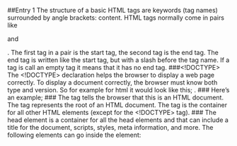 ##Entry 1
The structure of a basic HTML tags are keywords (tag names) surrounded by angle brackets: <tagname>content</tagname>. HTML tags normally come in pairs like <p> and </p>. The first tag in a pair is the start tag, the second tag is the end tag. The end tag is written like the start tag, but with a slash before the tag name. If a tag is call an empty tag it means that it has no end tag.
###<!DOCTYPE>
The <!DOCTYPE> declaration helps the browser to display a web page correctly. To display a document correctly, the browser must know both type and version. So for example for html it would look like this; <!DOCTYPE html>.
###<!-- Comments -- >
Writing comments (lines ignored by the computer) are done differently than in CSS and JS. To write a comment you open with <!-- and close with --> Here’s an example; <!-- I am a comment -->
###<html>
The <html> tag tells the browser that this is an HTML document. The <html> tag represents the root of an HTML document. The <html> tag is the container for all other HTML elements (except for the <!DOCTYPE> tag).
###<head>
The head element is a container for all the head elements and that can include a title for the document, scripts, styles, meta information, and more.
The following elements can go inside the <head> element:
<title> (this element is required in an HTML document)
<style>
<base>
<link>
<meta>
<script>
<noscript>
###<body>
The <body> tag defines the document's body. The <body> element contains all the contents of an HTML document, such as text, hyperlinks, images, tables, lists, etc.
###<p>
The <p> tag defines a paragraph.
Example:
<p>This is some text in a paragraph.</p>
###<a>
The <a> tag defines a hyperlink, which is used to link from one page to another. The most important attribute of the <a> element (there are several) is the href attribute, which indicates the link's destination. The words between the a tags are the words that appear on the link.
Example:
<a href="http://www.w3schools.com">Visit W3Schools.com!</a>
###<h1>-<h6>
The <h1> to <h6> tags are used to define HTML headings. <h1> defines the most important heading. <h6> defines the least important heading.
Example: 
<h1>This is heading 1</h1>
<h2>This is heading 2</h2>
<h3>This is heading 3</h3>
<h4>This is heading 4</h4>
<h5>This is heading 5</h5>
<h6>This is heading 6</h6>
###<br>
The <br> tag inserts a single line break. The <br> tag is an empty tag which means that it has no end tag.
Example:
This text contains<br>a line break.
###<em>
The <em> tag is a phrase tag. It renders as emphasized text.
Example:
<em>Emphasized text</em>
##Entry 2
###`ul`
The `<ul>` tag defines an unordered (bulleted) list. You can use the `<ul>` tag together with the `<li>` tag to create unordered lists.
Example:
`<ul>
`<li>Captain America</li>`
`<li>Iron Man</li>`
`<li>Thor</li>`
`</ul>`
###`ol`
The `<ol>` tag defines an ordered list. An ordered list can be numerical or alphabetical. Use the `<li>` tag to define list items.
Example:
`<ol>`
`<li>Coffee</li>`
`<li>Tea</li>`
`<li>Milk</li>`
`</ol>`
###`dl`
The <dl> tag defines a description list. The `<dl>` tag is used in conjunction with `<dt>` (defines terms/names) and `<dd>` (describes each term/name).
Example:
`<dl>`
`<dt>Coffee</dt>`
`<dd>Black hot drink</dd>`
`<dt>Milk</dt>`
`<dd>White cold drink</dd>`
`</dl>`
